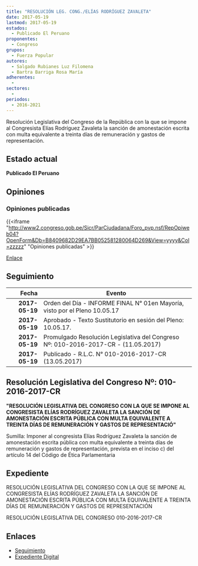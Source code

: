 ```yaml
---
title: "RESOLUCIÓN LEG. CONG./ELÍAS RODRÍGUEZ ZAVALETA"
date: 2017-05-19
lastmod: 2017-05-19
estados: 
  - Publicado El Peruano
proponentes: 
  - Congreso
grupos: 
  - Fuerza Popular
autores: 
  - Salgado Rubianes Luz Filomena
  - Bartra Barriga Rosa María
adherentes: 
  - 
sectores: 
  - 
periodos: 
  - 2016-2021
---
```


Resolución Legislativa del Congreso de la República con la que se impone al Congresista Elías Rodríguez Zavaleta la sanción de amonestación escrita con multa equivalente a treinta días de remuneración y gastos de representación.


## Estado actual

**Publicado El Peruano**

## Opiniones

### Opiniones publicadas

{{<iframe "http://www2.congreso.gob.pe/Sicr/ParCiudadana/Foro_pvp.nsf/RepOpiweb04?OpenForm&Db=B8409682D29EA7BB052581280064D269&View=yyyy&Col=zzzzz" "Opiniones publicadas" >}}

[Enlace](http://www2.congreso.gob.pe/Sicr/ParCiudadana/Foro_pvp.nsf/RepOpiweb04?OpenForm&Db=B8409682D29EA7BB052581280064D269&View=yyyy&Col=zzzzz)

## Seguimiento

| Fecha | Evento |
|------:|--------|
| **2017-05-19** | Orden del Día - INFORME FINAL N° 01en Mayoría, visto por el Pleno 10.05.17|
| **2017-05-19** | Aprobado - Texto Sustitutorio en sesión del Pleno: 10.05.17.|
| **2017-05-19** | Promulgado Resolución Legislativa del Congreso Nº: 010-2016-2017-CR - (11.05.2017)|
| **2017-05-19** | Publicado - R.L.C. N° 010-2016-2017-CR (13.05.2017)|

## Resolución Legislativa del Congreso Nº: 010-2016-2017-CR

**"RESOLUCIÓN LEGISLATIVA DEL CONGRESO CON LA QUE SE IMPONE AL CONGRESISTA ELÍAS RODRÍGUEZ ZAVALETA LA SANCIÓN DE AMONESTACIÓN ESCRITA PÚBLICA CON MULTA EQUIVALENTE A TREINTA DÍAS DE REMUNERACIÓN Y GASTOS DE REPRESENTACIÓ"**

Sumilla: Imponer al congresista Elías Rodríguez Zavaleta la sanción de amonestación escrita pública con multa equivalente a treinta días de remuneración y gastos de representación, prevista en el inciso c) del artículo 14 del Código de Ética Parlamentaria


## Expediente

RESOLUCIÓN LEGISLATIVA DEL CONGRESO CON LA QUE SE IMPONE AL CONGRESISTA ELÍAS RODRÍGUEZ ZAVALETA LA SANCIÓN DE AMONESTACIÓN ESCRITA PÚBLICA CON MULTA EQUIVALENTE A TREINTA DÍAS DE REMUNERACIÓN Y GASTOS DE REPRESENTACIÓN

RESOLUCIÓN LEGISLATIVA DEL CONGRESO 010-2016-2017-CR


## Enlaces 

- [Seguimiento](http://www2.congreso.gob.pe/Sicr/TraDocEstProc/CLProLey2016.nsf/f7fff46988ca05b1052578e100829cc7/9d3bd91d8155f1da0525812500797e08?OpenDocument)
- [Expediente Digital](http://www2.congreso.gob.pehttp://www2.congreso.gob.pe/Sicr/TraDocEstProc/CLProLey2016.nsf/f7fff46988ca05b1052578e100829cc7/9d3bd91d8155f1da0525812500797e08?OpenDocument&Click=05257FB7005EB655.eb71d0cf91d8294e05256cdf006b5706/$Body/0.1C6C)
